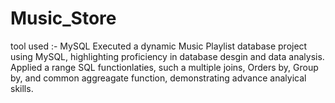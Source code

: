# Music_Store
tool used :- MySQL 
Executed a dynamic Music Playlist database project using MySQL, highlighting proficiency in database desgin and data analysis. Applied a range SQL functionlaties, such a multiple joins, Orders by, Group by, and common aggreagate function, demonstrating advance analyical skills.
